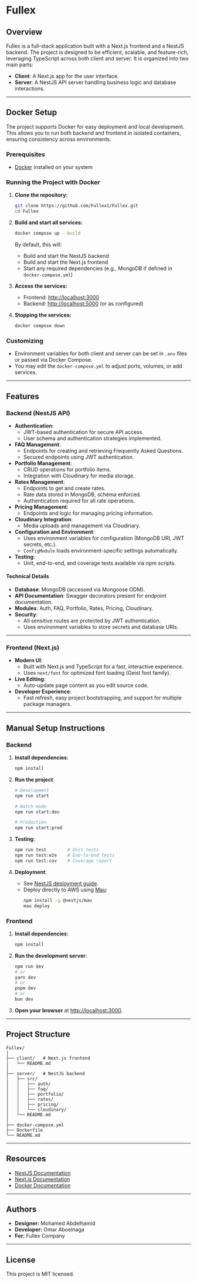 # Fullex

## Overview

Fullex is a full-stack application built with a Next.js frontend and a NestJS backend. The project is designed to be efficient, scalable, and feature-rich, leveraging TypeScript across both client and server. It is organized into two main parts:

- **Client**: A Next.js app for the user interface.
- **Server**: A NestJS API server handling business logic and database interactions.

---

## Docker Setup

The project supports Docker for easy deployment and local development. This allows you to run both backend and frontend in isolated containers, ensuring consistency across environments.

### Prerequisites

- [Docker](https://docs.docker.com/get-docker/) installed on your system

### Running the Project with Docker

1. **Clone the repository:**
    ```bash
    git clone https://github.com/Fullex1/Fullex.git
    cd Fullex
    ```

2. **Build and start all services:**
    ```bash
    docker compose up --build
    ```

    By default, this will:
    - Build and start the NestJS backend
    - Build and start the Next.js frontend
    - Start any required dependencies (e.g., MongoDB if defined in `docker-compose.yml`)

3. **Access the services:**
    - Frontend: [http://localhost:3000](http://localhost:3000)
    - Backend: [http://localhost:5000](http://localhost:5000) (or as configured)

4. **Stopping the services:**
    ```bash
    docker compose down
    ```

### Customizing

- Environment variables for both client and server can be set in `.env` files or passed via Docker Compose.
- You may edit the `docker-compose.yml` to adjust ports, volumes, or add services.

---

## Features

### Backend (NestJS API)

- **Authentication**:  
  - JWT-based authentication for secure API access.
  - User schema and authentication strategies implemented.
- **FAQ Management**:  
  - Endpoints for creating and retrieving Frequently Asked Questions.
  - Secured endpoints using JWT authentication.
- **Portfolio Management**:  
  - CRUD operations for portfolio items.
  - Integration with Cloudinary for media storage.
- **Rates Management**:  
  - Endpoints to get and create rates.
  - Rate data stored in MongoDB, schema enforced.
  - Authentication required for all rate operations.
- **Pricing Management**:  
  - Endpoints and logic for managing pricing information.
- **Cloudinary Integration**:  
  - Media uploads and management via Cloudinary.
- **Configuration and Environment**:  
  - Uses environment variables for configuration (MongoDB URI, JWT secrets, etc.).
  - `ConfigModule` loads environment-specific settings automatically.
- **Testing**:  
  - Unit, end-to-end, and coverage tests available via npm scripts.

#### Technical Details

- **Database**: MongoDB (accessed via Mongoose ODM).
- **API Documentation**: Swagger decorators present for endpoint documentation.
- **Modules**: Auth, FAQ, Portfolio, Rates, Pricing, Cloudinary.
- **Security**:  
  - All sensitive routes are protected by JWT authentication.
  - Uses environment variables to store secrets and database URIs.

---

### Frontend (Next.js)

- **Modern UI**:  
  - Built with Next.js and TypeScript for a fast, interactive experience.
  - Uses `next/font` for optimized font loading (Geist font family).
- **Live Editing**:  
  - Auto-update page content as you edit source code.
- **Developer Experience**:  
  - Fast refresh, easy project bootstrapping, and support for multiple package managers.

---

## Manual Setup Instructions

### Backend

1. **Install dependencies**:
   ```bash
   npm install
   ```

2. **Run the project**:
   ```bash
   # Development
   npm run start

   # Watch mode
   npm run start:dev

   # Production
   npm run start:prod
   ```

3. **Testing**:
   ```bash
   npm run test        # Unit tests
   npm run test:e2e    # End-to-end tests
   npm run test:cov    # Coverage report
   ```

4. **Deployment**:
   - See [NestJS deployment guide](https://docs.nestjs.com/deployment).
   - Deploy directly to AWS using [Mau](https://mau.nestjs.com):
     ```bash
     npm install -g @nestjs/mau
     mau deploy
     ```

### Frontend

1. **Install dependencies**:
   ```bash
   npm install
   ```

2. **Run the development server**:
   ```bash
   npm run dev
   # or
   yarn dev
   # or
   pnpm dev
   # or
   bun dev
   ```

3. **Open your browser** at [http://localhost:3000](http://localhost:3000).

---

## Project Structure

```
Fullex/
│
├── client/   # Next.js frontend
│   └── README.md
│
├── server/   # NestJS backend
│   ├── src/
│   │   ├── auth/
│   │   ├── faq/
│   │   ├── portfolio/
│   │   ├── rates/
│   │   ├── pricing/
│   │   └── cloudinary/
│   └── README.md
│
├── docker-compose.yml
├── Dockerfile
└── README.md
```

---

## Resources

- [NestJS Documentation](https://docs.nestjs.com)
- [Next.js Documentation](https://nextjs.org/docs)
- [Docker Documentation](https://docs.docker.com/get-started/)

---

## Authors

- **Designer:** Mohamed Abdelhamid
- **Developer:** Omar Aboelnaga  
- **For:** Fullex Company

---

## License

This project is MIT licensed.
